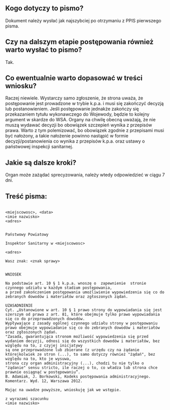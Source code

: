 ## Kogo dotyczy to pismo?
Dokument należy wysłać jak najszybciej po otrzymaniu z PPIS pierwszego pisma.

## Czy na dalszym etapie postępowania również warto wysłać to pismo?
Tak.

## Co ewentualnie warto dopasować w treści wniosku?
Raczej niewiele. Wystarczy samo zgłoszenie, że strona uważa, że postępowanie jest prowadzone w trybie k.p.a. i musi się zakończyć decyzją lub postanowieniem.
Jeśli postępowanie jednakże zakończy się przekazaniem tytułu wykonawczego do Wojewody, będzie to kolejny argument w skardze do WSA. Organy na chwilę obecną uważają,
że nie muszą wydawać decyzji bo obowiązek szczepień wynika z przepisów prawa. Warto z tym polemizować, bo obowiązek zgodnie z przepisami musi być nałożony, 
a takie nałożenie powinno nastąpić w formie decyzji/postanowienia co wynika z przepisów k.p.a. oraz ustawy o państwowej inspekcji sanitarnej.

## Jakie są dalsze kroki?
Organ może zażądać sprecyzowania, należy wtedy odpowiedzieć w ciągu 7 dni.

## Treść pisma:
```
                                                                <miejscowosc>, <data>
<imie nazwisko>
<adres>

                                                                Państwowy Powiatowy
                                                                Inspektor Sanitarny w <miejscowosc>
                                                                <adres>

Wasz znak: <znak sprawy>


WNIOSEK

Na podstawie art. 10 § 1 k.p.a. wnoszę o  zapewnienie  stronie  czynnego udziału w każdym stadium postępowania, 
a przed zakończeniem postępowania umożliwienie wypowiedzenia się co do zebranych dowodów i materiałów oraz zgłoszonych żądań.

UZASADNIENIE
Cyt. „Ustanowione w art. 10 § 1 prawo strony do wypowiadania się jest szerszym od prawa z art. 81, które obejmuje tylko prawo wypowiadania się co do przeprowadzonych dowodów. 
Wypływające z zasady ogólnej czynnego udziału strony w postępowaniu prawo obejmuje wypowiadanie się co do zebranych dowodów i materiałów oraz zgłoszonych żądań. 
"Zasada, gwarantująca stronom możliwość wypowiedzenia się przed wydaniem decyzji, odnosi się do wszystkich dowodów i materiałów, bez względu na to, z czyjej inicjatywy 
są one przeprowadzone lub zbierane (z urzędu czy na żądanie którejkolwiek ze stron (...), to samo dotyczy również "żądań", bez względu na to, kto je wysuwa, 
strona czy organ administracyjny (...), chodzi tu nie tylko o "żądanie" sensu stricto, ile raczej o to, co władza lub strona chce prawnie osiągnąć w postępowaniu”.
B. Adamiak, J. Borkowski, Kodeks postępowania administracyjnego. Komentarz. Wyd. 12, Warszawa 2012.

Mając na uwadze powyższe, wnioskuję jak we wstępie.

z wyrazami szacunku
<imie nazwisko>

```
